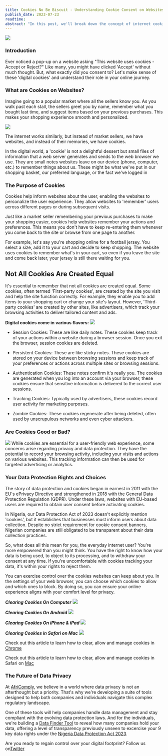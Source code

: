 ```yaml
---
title: Cookies No Be Biscuit - Understanding Cookie Consent on Websites
publish_date: 2023-07-23 
readtime:
abstract: "In this post, we'll break down the concept of internet cookies and data protection into digestible pieces. Think of it this way - just as vendors at your local market remember your face and preferences, websites use cookies to recognize and remember you. But wouldn't you want to know if someone is sharing news about your purchases? Similarly, it's important for websites to tell you what they're doing with your data. Data protection laws enforce this transparency, serving as community guidelines for the virtual world."
---
```


<img src="second/cookie.png"/>

### Introduction
Ever noticed a pop-up on a website asking "This website uses cookies - Accept or Reject?" Like many, you might have clicked 'Accept' without much thought. But, what exactly did you consent to? Let's make sense of these 'digital cookies' and understand their role in your online journey.

### What are Cookies on Websites?
Imagine going to a popular market where all the sellers know you. As you walk past each stall, the sellers greet you by name, remember what you bought last time, and suggest items based on your previous purchases. This makes your shopping experience smooth and personalized.

<img src="second/kp2.png"/>

The internet works similarly, but instead of market sellers, we have websites, and instead of their memories, we have cookies.

In the digital world, a 'cookie' is not a delightful dessert but small files of information that a web server generates and sends to the web browser we use. They are small notes websites leave on our device (phone, computer, etc.) to remember things about us. These might be what we've put in our shopping basket, our preferred language, or the fact we've logged in

### The Purpose of Cookies
Cookies help inform websites about the user, enabling the websites to personalize the user experience. They allow websites to 'remember' users across different pages or during subsequent visits. 

Just like a market seller remembering your previous purchases to make your shopping easier, cookies help websites remember your actions and preferences. This means you don't have to keep re-entering them whenever you come back to the site or browse from one page to another.

For example, let's say you're shopping online for a football jersey. You select a size, add it to your cart and decide to keep shopping. The website uses cookies to remember what's in your cart, so even if you leave the site and come back later, your jersey is still there waiting for you.

## Not All Cookies Are Created Equal
It's essential to remember that not all cookies are created equal. Some cookies, often termed 'First-party cookies', are created by the site you visit and help the site function correctly. For example, they enable you to add items to your shopping cart or change your site's layout. However, 'Third-party cookies' are created by other sites, like advertisers, which track your browsing activities to deliver tailored content and ads.

**Digital cookies come in various flavors:**
<img src="second/kp1.png"/>

- Session Cookies: These are like daily notes. These cookies keep track of your actions within a website during a browser session. Once you exit the browser, session cookies are deleted.

- Persistent Cookies: These are like sticky notes. These cookies are stored on your device between browsing sessions and keep track of your preferences or actions across multiple sites or browsing sessions.

- Authentication Cookies: These notes confirm it's really you. The cookies are generated when you log into an account via your browser, these cookies ensure that sensitive information is delivered to the correct user sessions.

- Tracking Cookies: Typically used by advertisers, these cookies record user activity for marketing purposes.

- Zombie Cookies: These cookies regenerate after being deleted, often used by unscrupulous networks and even cyber attackers.


### Are Cookies Good or Bad?
<img src="second/rise.png"/>
While cookies are essential for a user-friendly web experience, some concerns arise regarding privacy and data protection. They have the potential to record your browsing activity, including your visits and actions on various websites. This tracking information can then be used for targeted advertising or analytics.

### Your Data Protection Rights and Choices
The story of data protection and cookies began in earnest in 2011 with the EU's ePrivacy Directive and strengthened in 2018 with the General Data Protection Regulation (GDPR). Under these laws, websites with EU-based users are required to obtain user consent before activating cookies.

In Nigeria, our Data Protection Act of 2023 doesn't explicitly mention 'cookies', but it establishes that businesses must inform users about data collection. Despite no strict requirement for cookie consent banners, Nigerian companies are still obligated to be transparent about their data collection practices.

So, what does all this mean for you, the everyday internet user? You're more empowered than you might think. You have the right to know how your data is being used, to object to its processing, and to withdraw your consent at any time. If you're uncomfortable with cookies tracking your data, it's within your rights to reject them.

You can exercise control over the cookies websites can keep about you. In the settings of your web browser, you can choose which cookies to allow and which ones to block. By doing so, you can ensure your online experience aligns with your comfort level for privacy.

***Clearing Cookies On Computer*** <img src="second/comp.png"/>

***Clearing Cookies On Android*** <img src="second/droid.png"/>

***Clearing Cookies On iPhone & iPad*** <img src="second/ipad.png"/>

***Clearing Cookies in Safari on Mac*** <img src="ipad/mac.png"/>

Check out this article to learn how to clear, allow and manage cookies in [Chrome](https://support.google.com/chrome/answer/95647?)

Check out this article to learn how to clear, allow and manage cookies in Safari on [Mac](https://support.apple.com/guide/safari/manage-cookies-sfri11471/mac)


### The Future of Data Privacy
At [AfriComply](https://africomply.ovabor.xyz/), we believe in a world where data privacy is not an afterthought but a priority. That's why we're developing a suite of tools designed to help both companies and individuals navigate this complex regulatory landscape.

One of these tools will help companies handle data management and stay compliant with the evolving data protection laws. And for the individuals, we're building a [Data Finder Tool](https://rights.africomply.com/) to reveal how many companies hold your data, offering a level of transparency previously unseen to excercise your 9 key data rights under the [Nigeria Data Protection Act 2023](https://ndpb.gov.ng/Files/Nigeria_Data_Protection_Act_2023.pdf).

Are you ready to regain control over your digital footprint? Follow us on[Twitter](https://twitter.com/africomply)

